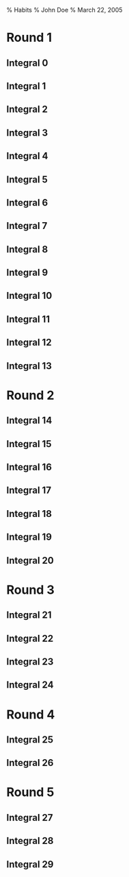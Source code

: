 % Habits
% John Doe
% March 22, 2005

# Round 1
## Integral 0
## Integral 1
## Integral 2
## Integral 3
## Integral 4
## Integral 5
## Integral 6
## Integral 7
## Integral 8
## Integral 9
## Integral 10
## Integral 11
## Integral 12
## Integral 13

# Round 2
## Integral 14
## Integral 15
## Integral 16
## Integral 17
## Integral 18
## Integral 19
## Integral 20

# Round 3
## Integral 21
## Integral 22
## Integral 23
## Integral 24

# Round 4
## Integral 25
## Integral 26

# Round 5

## Integral 27
## Integral 28
## Integral 29
